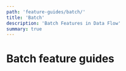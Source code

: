 ```yaml
---
path: 'feature-guides/batch/'
title: 'Batch'
description: 'Batch Features in Data Flow'
summary: true
---
```


# Batch feature guides

